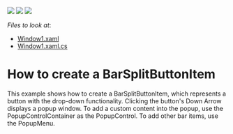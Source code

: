 <!-- default badges list -->
![](https://img.shields.io/endpoint?url=https://codecentral.devexpress.com/api/v1/VersionRange/128640680/22.2.2%2B)
[![](https://img.shields.io/badge/Open_in_DevExpress_Support_Center-FF7200?style=flat-square&logo=DevExpress&logoColor=white)](https://supportcenter.devexpress.com/ticket/details/E1567)
[![](https://img.shields.io/badge/📖_How_to_use_DevExpress_Examples-e9f6fc?style=flat-square)](https://docs.devexpress.com/GeneralInformation/403183)
<!-- default badges end -->
<!-- default file list -->
*Files to look at*:

* [Window1.xaml](./CS/BarSplitButtonItem/Window1.xaml)
* [Window1.xaml.cs](./CS/BarSplitButtonItem/Window1.xaml.cs)
<!-- default file list end -->
# How to create a BarSplitButtonItem


<p>This example shows how to create a BarSplitButtonItem, which represents a button with the drop-down functionality. Clicking the button's Down Arrow displays a popup window. To add a custom content into the popup, use the PopupControlContainer as the PopupControl. To add other bar items, use the PopupMenu.</p>

<br/>


